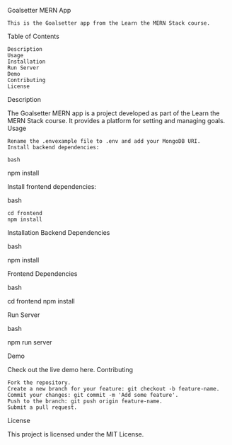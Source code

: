 Goalsetter MERN App

    This is the Goalsetter app from the Learn the MERN Stack course.

Table of Contents

    Description
    Usage
    Installation
    Run Server
    Demo
    Contributing
    License

Description

The Goalsetter MERN app is a project developed as part of the Learn the MERN Stack course. It provides a platform for setting and managing goals.
Usage

    Rename the .envexample file to .env and add your MongoDB URI.
    Install backend dependencies:

    bash

npm install

Install frontend dependencies:

bash

    cd frontend
    npm install

Installation
Backend Dependencies

bash

npm install

Frontend Dependencies

bash

cd frontend
npm install

Run Server

bash

npm run server

Demo

Check out the live demo here.
Contributing

    Fork the repository.
    Create a new branch for your feature: git checkout -b feature-name.
    Commit your changes: git commit -m 'Add some feature'.
    Push to the branch: git push origin feature-name.
    Submit a pull request.

License

This project is licensed under the MIT License.

